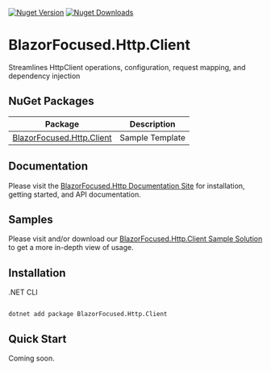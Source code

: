 [![Nuget Version](https://img.shields.io/nuget/v/BlazorFocused.Http.Client?logo=nuget)](https://www.nuget.org/packages/BlazorFocused.Http.Client)
[![Nuget Downloads](https://img.shields.io/nuget/dt/BlazorFocused.Http.Client?logo=nuget)](https://www.nuget.org/packages/BlazorFocused.Http.Client)

# BlazorFocused.Http.Client

Streamlines HttpClient operations, configuration, request mapping, and dependency injection

## NuGet Packages

| Package                                                                                | Description     |
| -------------------------------------------------------------------------------------- | --------------- |
| [BlazorFocused.Http.Client](https://www.nuget.org/packages/BlazorFocused.Http.Client/) | Sample Template |

## Documentation

Please visit the [BlazorFocused.Http Documentation Site](https://BlazorFocused.github.io/Http/) for installation, getting started, and API documentation.

## Samples

Please visit and/or download our [BlazorFocused.Http.Client Sample Solution](https://github.com/BlazorFocused/Http/tree/main/samples/projectsample) to get a more in-depth view of usage.

## Installation

.NET CLI

```dotnetcli

dotnet add package BlazorFocused.Http.Client

```

## Quick Start

Coming soon.

